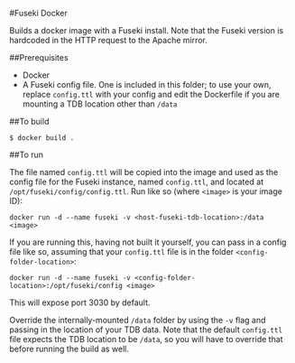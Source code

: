 #Fuseki Docker

Builds a docker image with a Fuseki install. Note that the Fuseki version is hardcoded in the HTTP request to the Apache mirror.

##Prerequisites

- Docker
- A Fuseki config file. One is included in this folder; to use your own, replace `config.ttl` with your config and edit the Dockerfile if you are mounting a TDB location other than `/data`

##To build

    $ docker build .

##To run

The file named `config.ttl` will be copied into the image and used as the config file for the Fuseki instance, named `config.ttl`, and located at `/opt/fuseki/config/config.ttl`. Run like so (where `<image>` is your image ID):

    docker run -d --name fuseki -v <host-fuseki-tdb-location>:/data <image>

If you are running this, having not built it yourself, you can pass in a config file like so, assuming that your `config.ttl` file is in the folder `<config-folder-location>`:

    docker run -d --name fuseki -v <config-folder-location>:/opt/fuseki/config <image>

This will expose port 3030 by default.

Override the internally-mounted `/data` folder by using the `-v` flag and passing in the location of your TDB data. Note that the default `config.ttl` file expects the TDB location to be `/data`, so you will have to override that before running the build as well.

